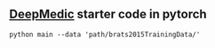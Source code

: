 ## [DeepMedic](http://www.isles-challenge.org/ISLES2015/articles/kamnk1.pdf) starter code in pytorch
````
python main --data 'path/brats2015TrainingData/'
````
